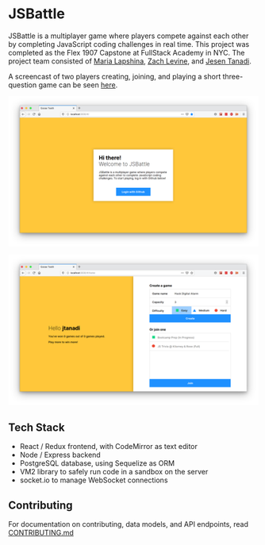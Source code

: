 # JSBattle
JSBattle is a multiplayer game where players compete against each other by completing JavaScript coding challenges in real time. This project was completed as the Flex 1907 Capstone at FullStack Academy in NYC. The project team consisted of [Maria Lapshina](https://github.com/MariaSLapshina), [Zach Levine](https://github.com/zblevine), and [Jesen Tanadi](https://github.com/jtanadi).

A screencast of two players creating, joining, and playing a short three-question game can be seen [here](https://vimeo.com/379060460).

![Login page screenshot](/docs/screenshot-login.png)

![Home page screenshot](/docs/screenshot-home.png)

## Tech Stack
- React / Redux frontend, with CodeMirror as text editor
- Node / Express backend
- PostgreSQL database, using Sequelize as ORM
- VM2 library to safely run code in a sandbox on the server
- socket.io to manage WebSocket connections

## Contributing
For documentation on contributing, data models, and API endpoints, read [CONTRIBUTING.md](/CONTRIBUTING.md)

